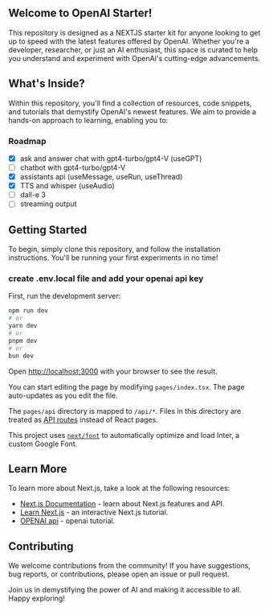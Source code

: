 ## Welcome to OpenAI Starter!

This repository is designed as a NEXTJS starter kit for anyone looking to get up to speed with the latest features offered by OpenAI. Whether you're a developer, researcher, or just an AI enthusiast, this space is curated to help you understand and experiment with OpenAI's cutting-edge advancements.

## What's Inside?

Within this repository, you'll find a collection of resources, code snippets, and tutorials that demystify OpenAI's newest features. We aim to provide a hands-on approach to learning, enabling you to:

### Roadmap

- [x] ask and answer chat with gpt4-turbo/gpt4-V (useGPT)
- [ ] chatbot with gpt4-turbo/gpt4-V
- [x] assistants api (useMessage, useRun, useThread)
- [x] TTS and whisper (useAudio)
- [ ] dall-e 3
- [ ] streaming output

## Getting Started

To begin, simply clone this repository, and follow the installation instructions. You'll be running your first experiments in no time!

### create .env.local file and add your openai api key

First, run the development server:

```bash
npm run dev
# or
yarn dev
# or
pnpm dev
# or
bun dev
```

Open [http://localhost:3000](http://localhost:3000) with your browser to see the result.

You can start editing the page by modifying `pages/index.tsx`. The page auto-updates as you edit the file.

The `pages/api` directory is mapped to `/api/*`. Files in this directory are treated as [API routes](https://nextjs.org/docs/api-routes/introduction) instead of React pages.

This project uses [`next/font`](https://nextjs.org/docs/basic-features/font-optimization) to automatically optimize and load Inter, a custom Google Font.

## Learn More

To learn more about Next.js, take a look at the following resources:

- [Next.js Documentation](https://nextjs.org/docs) - learn about Next.js features and API.
- [Learn Next.js](https://nextjs.org/learn) - an interactive Next.js tutorial.
- [OPENAI api](https://platform.openai.com/docs/api-reference/introduction) - openai tutorial.

## Contributing

We welcome contributions from the community! If you have suggestions, bug reports, or contributions, please open an issue or pull request.

Join us in demystifying the power of AI and making it accessible to all. Happy exploring!
